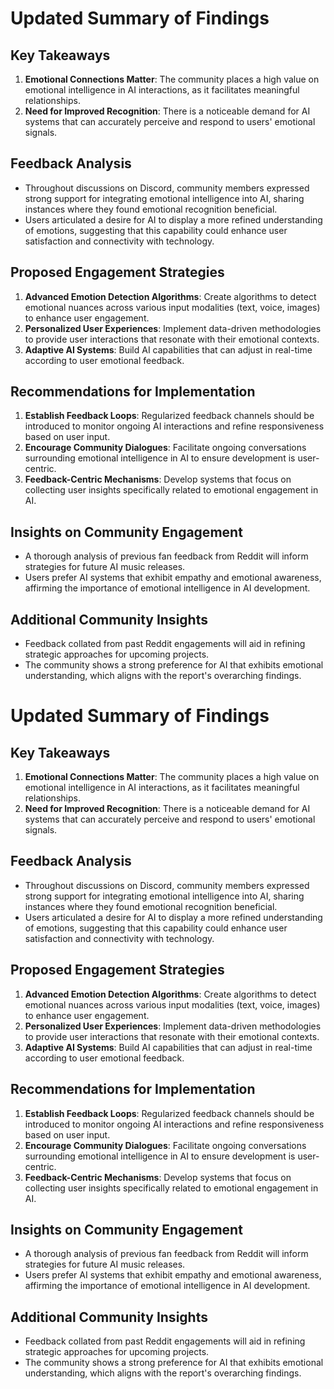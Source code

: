 

# Updated Summary of Findings

## Key Takeaways
1. **Emotional Connections Matter**: The community places a high value on emotional intelligence in AI interactions, as it facilitates meaningful relationships.
2. **Need for Improved Recognition**: There is a noticeable demand for AI systems that can accurately perceive and respond to users' emotional signals.

## Feedback Analysis
- Throughout discussions on Discord, community members expressed strong support for integrating emotional intelligence into AI, sharing instances where they found emotional recognition beneficial.
- Users articulated a desire for AI to display a more refined understanding of emotions, suggesting that this capability could enhance user satisfaction and connectivity with technology.

## Proposed Engagement Strategies
1. **Advanced Emotion Detection Algorithms**: Create algorithms to detect emotional nuances across various input modalities (text, voice, images) to enhance user engagement.
2. **Personalized User Experiences**: Implement data-driven methodologies to provide user interactions that resonate with their emotional contexts.
3. **Adaptive AI Systems**: Build AI capabilities that can adjust in real-time according to user emotional feedback.

## Recommendations for Implementation
1. **Establish Feedback Loops**: Regularized feedback channels should be introduced to monitor ongoing AI interactions and refine responsiveness based on user input.
2. **Encourage Community Dialogues**: Facilitate ongoing conversations surrounding emotional intelligence in AI to ensure development is user-centric.
3. **Feedback-Centric Mechanisms**: Develop systems that focus on collecting user insights specifically related to emotional engagement in AI.

## Insights on Community Engagement
- A thorough analysis of previous fan feedback from Reddit will inform strategies for future AI music releases.
- Users prefer AI systems that exhibit empathy and emotional awareness, affirming the importance of emotional intelligence in AI development.

## Additional Community Insights
- Feedback collated from past Reddit engagements will aid in refining strategic approaches for upcoming projects.
- The community shows a strong preference for AI that exhibits emotional understanding, which aligns with the report's overarching findings.

# Updated Summary of Findings

## Key Takeaways
1. **Emotional Connections Matter**: The community places a high value on emotional intelligence in AI interactions, as it facilitates meaningful relationships.
2. **Need for Improved Recognition**: There is a noticeable demand for AI systems that can accurately perceive and respond to users' emotional signals.

## Feedback Analysis
- Throughout discussions on Discord, community members expressed strong support for integrating emotional intelligence into AI, sharing instances where they found emotional recognition beneficial.
- Users articulated a desire for AI to display a more refined understanding of emotions, suggesting that this capability could enhance user satisfaction and connectivity with technology.

## Proposed Engagement Strategies
1. **Advanced Emotion Detection Algorithms**: Create algorithms to detect emotional nuances across various input modalities (text, voice, images) to enhance user engagement.
2. **Personalized User Experiences**: Implement data-driven methodologies to provide user interactions that resonate with their emotional contexts.
3. **Adaptive AI Systems**: Build AI capabilities that can adjust in real-time according to user emotional feedback.

## Recommendations for Implementation
1. **Establish Feedback Loops**: Regularized feedback channels should be introduced to monitor ongoing AI interactions and refine responsiveness based on user input.
2. **Encourage Community Dialogues**: Facilitate ongoing conversations surrounding emotional intelligence in AI to ensure development is user-centric.
3. **Feedback-Centric Mechanisms**: Develop systems that focus on collecting user insights specifically related to emotional engagement in AI.

## Insights on Community Engagement
- A thorough analysis of previous fan feedback from Reddit will inform strategies for future AI music releases.
- Users prefer AI systems that exhibit empathy and emotional awareness, affirming the importance of emotional intelligence in AI development.

## Additional Community Insights
- Feedback collated from past Reddit engagements will aid in refining strategic approaches for upcoming projects.
- The community shows a strong preference for AI that exhibits emotional understanding, which aligns with the report's overarching findings.